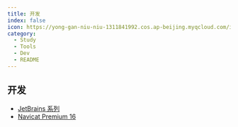 ```yaml
---
title: 开发
index: false
icon: https://yong-gan-niu-niu-1311841992.cos.ap-beijing.myqcloud.com/images/8_4%E5%90%8E%E7%AB%AF%E5%BC%80%E5%8F%91.svg
category:
  - Study
  - Tools
  - Dev
  - README
---
```


## 开发

- [JetBrains 系列](dev_01)
- [Navicat Premium 16](dev_02)

